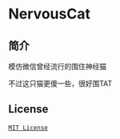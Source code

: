 # NervousCat
## 简介
模仿微信曾经流行的围住神经猫

不过这只猫更傻一些，很好围TAT

## License
[`MIT License`](https://mit-license.org/)
